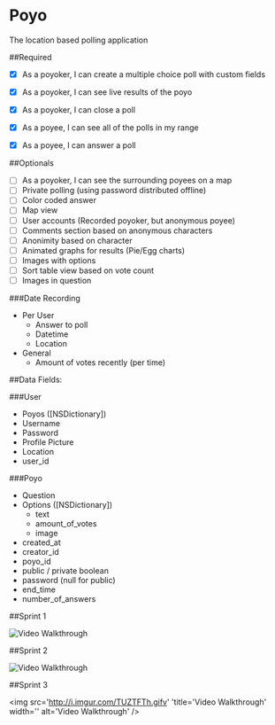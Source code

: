 # Poyo
The location based polling application

##Required
- [x] As a poyoker, I can create a multiple choice poll with custom fields
- [x] As a poyoker, I can see live results of the poyo
- [x] As a poyoker, I can close a poll
- [x] As a poyee, I can see all of the polls in my range
- [x] As a poyee, I can answer a poll


##Optionals
- [ ] As a poyoker, I can see the surrounding poyees on a map
- [ ] Private polling (using password distributed offline)
- [ ] Color coded answer
- [ ] Map view
- [ ] User accounts (Recorded poyoker, but anonymous poyee)
- [ ] Comments section based on anonymous characters
- [ ] Anonimity based on character
- [ ] Animated graphs for results (Pie/Egg charts)
- [ ] Images with options
- [ ] Sort table view based on vote count
- [ ] Images in question

###Date Recording
* Per User
  * Answer to poll
  * Datetime
  * Location
* General
  * Amount of votes recently (per time)

##Data Fields:

###User
* Poyos ([NSDictionary])
* Username
* Password
* Profile Picture
* Location
* user_id

###Poyo
* Question
* Options ([NSDictionary])
  * text
  * amount_of_votes
  * image
* created_at
* creator_id
* poyo_id
* public / private boolean
* password (null for public)
* end_time
* number_of_answers

##Sprint 1

<img src='http://i.imgur.com/BCLkOxh.gif' title='Video Walkthrough' width='' alt='Video Walkthrough' />

##Sprint 2

<img src='http://i.imgur.com/VBp6NQ9.gif' title='Video Walkthrough' width='' alt='Video Walkthrough' />

##Sprint 3

<img src='http://i.imgur.com/TUZTFTh.gifv' 'title='Video Walkthrough' width='' alt='Video Walkthrough' />

